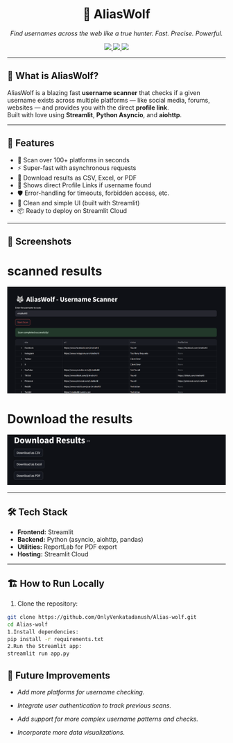 <h1 align="center">🐺 AliasWolf</h1>
<p align="center">
    <i>Find usernames across the web like a true hunter. Fast. Precise. Powerful.</i>
</p>

<p align="center">
  <a href="https://aliaswolf.streamlit.app/">
    <img src="https://img.shields.io/badge/Streamlit-Deployed-success?style=for-the-badge&logo=streamlit&logoColor=white&color=FF4B4B">
  </a>
  <a href="https://github.com/OnlyVenkatadanush/Alias-wolf/stargazers">
    <img src="https://img.shields.io/github/stars/OnlyVenkatadanush/Alias-wolf?style=for-the-badge">
  </a>
  <a href="https://github.com/OnlyVenkatadanush/Alias-wolf/fork">
    <img src="https://img.shields.io/github/forks/OnlyVenkatadanush/Alias-wolf?style=for-the-badge">
  </a>
</p>

---

## 🚀 What is AliasWolf?

AliasWolf is a blazing fast **username scanner** that checks if a given username exists across multiple platforms — like social media, forums, websites — and provides you with the direct **profile link**.  
Built with love using **Streamlit**, **Python Asyncio**, and **aiohttp**.

---

## 🧩 Features

- 🔎 Scan over 100+ platforms in seconds
- ⚡ Super-fast with asynchronous requests
- 📄 Download results as CSV, Excel, or PDF
- 🎯 Shows direct Profile Links if username found
- 🛡️ Error-handling for timeouts, forbidden access, etc.
- 🧹 Clean and simple UI (built with Streamlit)
- 📦 Ready to deploy on Streamlit Cloud

---

## 📸 Screenshots
# scanned results
![AliasWolf Screenshot](photos/screenshot1.png)
# Download the results
![AliasWolf Screenshot](photos/screenshot2.png)



---

## 🛠️ Tech Stack

- **Frontend:** Streamlit
- **Backend:** Python (asyncio, aiohttp, pandas)
- **Utilities:** ReportLab for PDF export
- **Hosting:** Streamlit Cloud

---

## 🏗️ How to Run Locally

1. Clone the repository:

```bash
git clone https://github.com/OnlyVenkatadanush/Alias-wolf.git
cd Alias-wolf
1.Install dependencies:
pip install -r requirements.txt
2.Run the Streamlit app:
streamlit run app.py
```
## 🎯 Future Improvements
- *Add more platforms for username checking.*

- *Integrate user authentication to track previous scans.*

- *Add support for more complex username patterns and checks.*

- *Incorporate more data visualizations.*
